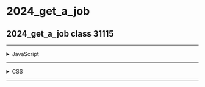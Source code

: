 # 2024_get_a_job
<h2>2024_get_a_job class 31115</h2>

---

<details>
  <summary>JavaScript</summary>
  
[01 - Drum Kit](https://github.com/Yuika12321/2024_get_a_job/tree/main/JavaScript/01%20-%20Drum%20Kit)

[02 - Clock](https://github.com/Yuika12321/2024_get_a_job/tree/main/JavaScript/02%20-%20Clock)

[03 - Random Color Generator](https://github.com/Yuika12321/2024_get_a_job/tree/main/JavaScript/03%20-%20Random%20Color%20Generator)

[04 - Digital Clock](https://github.com/Yuika12321/2024_get_a_job/tree/main/JavaScript/04%20-%20Digital%20Clock)

[05 - Random Password Generator](https://github.com/Yuika12321/2024_get_a_job/tree/main/JavaScript/05%20-%20Random%20Password%20Generator)

[06 - Calendar](https://github.com/Yuika12321/2024_get_a_job/tree/main/JavaScript/06%20-%20Calendar)

[07 - Stopwatch](https://github.com/Yuika12321/2024_get_a_job/tree/main/JavaScript/07%20-%20Stopwatch)

[08 - Image Search App](https://github.com/Yuika12321/2024_get_a_job/tree/main/JavaScript/08%20-%20Image%20Search%20App)

[09 - Basic Calculator](https://github.com/Yuika12321/2024_get_a_job/tree/main/JavaScript/09%20-%20Basic%20Calculator)

[10 - Weight Converter](https://github.com/Yuika12321/2024_get_a_job/tree/main/JavaScript/10%20-%20Weight%20Converter)

[11 - Todo List](https://github.com/Yuika12321/2024_get_a_job/tree/main/JavaScript/11%20-%20Todo%20List)

[12 - Digital Clock Theme](https://github.com/Yuika12321/2024_get_a_job/tree/main/JavaScript/12%20-%20Digital%20Clock%20Theme)

[13 - double-landing-page](https://github.com/Yuika12321/2024_get_a_job/tree/main/JavaScript/13%20-%20double-landing-page)

[14 - dark-mode-toggle](https://github.com/Yuika12321/2024_get_a_job/tree/main/JavaScript/14%20-%20dark-mode-toggle)

[15 - Dice Roll Simulator](https://github.com/Yuika12321/2024_get_a_job/tree/main/JavaScript/15%20-%20Dice%20Roll%20Simulator)

[16 - Color Game](https://github.com/Yuika12321/2024_get_a_job/tree/main/JavaScript/16%20-%20Color%20Game)

[17 - Dice Rolle](https://github.com/Yuika12321/2024_get_a_job/tree/main/JavaScript/17%20-%20Dice%20Rolle)

[18 - Color Picker](https://github.com/Yuika12321/2024_get_a_job/tree/main/JavaScript/18%20-%20Color%20Picker)

[19 - progress step](https://github.com/Yuika12321/2024_get_a_job/tree/main/JavaScript/19%20-%20progress%20step)

[20 - note app](https://github.com/Yuika12321/2024_get_a_job/tree/main/JavaScript/20%20-%20note%20app)

[21 - live user filter](https://github.com/Yuika12321/2024_get_a_job/tree/main/JavaScript/21%20-%20live%20user%20filter)

[22 - Pop the Balloons](https://github.com/Yuika12321/2024_get_a_job/tree/main/JavaScript/22%20-%20Pop%20the%20Balloons)

[23 - Decimal To Binary](https://github.com/Yuika12321/2024_get_a_job/tree/main/JavaScript/23%20-%20Decimal%20To%20Binary)

[24 - Tic Tac Toe](https://github.com/Yuika12321/2024_get_a_job/tree/main/JavaScript/24%20-%20Tic%20Tac%20Toe)

[25 - Stopwatch](https://github.com/Yuika12321/2024_get_a_job/tree/main/JavaScript/25%20-%20Stopwatch)

[26 - Traffic Lights](https://github.com/Yuika12321/2024_get_a_job/tree/main/JavaScript/26%20-%20Traffic%20Lights)

[27 - Levitate Board](https://github.com/Yuika12321/2024_get_a_job/tree/main/JavaScript/27%20-%20Levitate%20Board)

[28 - Dynamic Form Field](https://github.com/Yuika12321/2024_get_a_job/tree/main/JavaScript/28%20-%20Dynamic%20Form%20Field)

[29 - Text Speed Control](https://github.com/Yuika12321/2024_get_a_job/tree/main/JavaScript/29%20-%20Text%20Speed%20Control)

[30 - Wave Effect](https://github.com/Yuika12321/2024_get_a_job/tree/main/JavaScript/30%20-%20Wave%20Effect)

[31 - Drawing Pad](https://github.com/Yuika12321/2024_get_a_job/tree/main/JavaScript/31%20-%20Drawing%20Pad)

[32 - Weather App](https://github.com/Yuika12321/2024_get_a_job/tree/main/JavaScript/32%20-%20Weather%20App)

[33 - Memory Matching Game](https://github.com/Yuika12321/2024_get_a_job/tree/main/JavaScript/33%20-%20Memory%20Matching%20Game)

[34 - Music Player](https://github.com/Yuika12321/2024_get_a_job/tree/main/JavaScript/34%20-%20Music%20Player)

[35 - Key Code](https://github.com/Yuika12321/2024_get_a_job/tree/main/JavaScript/35%20-%20Key%20Code)

[36 - Simple Form Validation](https://github.com/Yuika12321/2024_get_a_job/tree/main/JavaScript/36%20-%20Simple%20Form%20Validation)

[37 - Lorem Ipsum Generate](https://github.com/Yuika12321/2024_get_a_job/tree/main/JavaScript/37%20-%20Lorem%20Ipsum%20Generate)

[38 - RPS Game](https://github.com/Yuika12321/2024_get_a_job/tree/main/JavaScript/38%20-%20RPS%20Game)

[39 - Snake Game](https://github.com/Yuika12321/2024_get_a_job/tree/main/JavaScript/39%20-%20Snake%20Game)

[40 - Age Calculator](https://github.com/Yuika12321/2024_get_a_job/tree/main/JavaScript/40%20-%20Age%20Calculator)

[41 - Gradient Generator](https://github.com/Yuika12321/2024_get_a_job/tree/main/JavaScript/41%20-%20Gradient%20Generator)

[42 - Sorting Visualizer](https://github.com/Yuika12321/2024_get_a_job/tree/main/JavaScript/42%20-%20Sorting%20Visualizer)

[43 - Block Runner](https://github.com/Yuika12321/2024_get_a_job/tree/main/JavaScript/43%20-%20Block%20Runner)

[44 - Notes Taking App](https://github.com/Yuika12321/2024_get_a_job/tree/main/JavaScript/44%20-%20Notes%20Taking%20App)

[45 - Typing Platform](https://github.com/Yuika12321/2024_get_a_job/tree/main/JavaScript/45%20-%20Typing%20Platform)

[46 - Navigation Menu Bar](https://github.com/Yuika12321/2024_get_a_job/tree/main/JavaScript/46%20-%20Navigation%20Menu%20Bar)

[47 - Movie App](https://github.com/Yuika12321/2024_get_a_job/tree/main/JavaScript/47%20-%20Movie%20App)

[48 - Quiz App](https://github.com/Yuika12321/2024_get_a_job/tree/main/JavaScript/48%20-%20Quiz%20App)
 
</details>

---

<details>
  <summary>CSS</summary>
  
[Bear](https://github.com/Yuika12321/2024_get_a_job/tree/main/CSS/Bear)

[Captain America](https://github.com/Yuika12321/2024_get_a_job/tree/main/CSS/Captain%20America)

[Carro](https://github.com/Yuika12321/2024_get_a_job/tree/main/CSS/Carro)

[Design Plant](https://github.com/Yuika12321/2024_get_a_job/tree/main/CSS/Design%20Plant)

[Emoji](https://github.com/Yuika12321/2024_get_a_job/tree/main/CSS/Emoji)

[Ghost](https://github.com/Yuika12321/2024_get_a_job/tree/main/CSS/Ghost)

[Single Div Popsicles](https://github.com/Yuika12321/2024_get_a_job/tree/main/CSS/Single%20Div%20Popsicles)

[Working Fan](https://github.com/Yuika12321/2024_get_a_job/tree/main/CSS/Working%20Fan)

[apple](https://github.com/Yuika12321/2024_get_a_job/tree/main/CSS/apple)

[ryan](https://github.com/Yuika12321/2024_get_a_job/tree/main/CSS/ryan)
 
</details>

---
